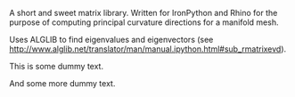 A short and sweet matrix library. Written for IronPython and Rhino for the purpose of computing principal curvature directions for a manifold mesh.

Uses ALGLIB to find eigenvalues and eigenvectors (see http://www.alglib.net/translator/man/manual.ipython.html#sub_rmatrixevd).

This is some dummy text.

And some more dummy text.
